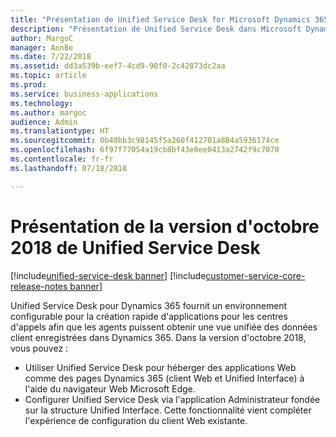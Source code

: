 ```yaml
---
title: "Présentation de Unified Service Desk for Microsoft Dynamics 365"
description: "Présentation de Unified Service Desk dans Microsoft Dynamics 365"
author: MargoC
manager: AnnBe
ms.date: 7/22/2018
ms.assetid: dd3a539b-eef7-4cd9-90f0-2c42873dc2aa
ms.topic: article
ms.prod: 
ms.service: business-applications
ms.technology: 
ms.author: margoc
audience: Admin
ms.translationtype: HT
ms.sourcegitcommit: 0b40bb3c98145f5a260f412701a884a5936174ce
ms.openlocfilehash: 6f97f77054a19cb8bf43e6ee0413a2742f9c7070
ms.contentlocale: fr-fr
ms.lasthandoff: 07/18/2018

---
```

#  <a name="overview-of-unified-service-desk-october-18-release"></a>Présentation de la version d'octobre 2018 de Unified Service Desk

[!include[unified-service-desk banner](../../../includes/unified-service-desk.md)]
[!include[customer-service-core-release-notes banner](../../../includes/customer-service-core-release-notes.md)]



Unified Service Desk pour Dynamics 365 fournit un environnement configurable pour la création rapide d'applications pour les centres d'appels afin que les agents puissent obtenir une vue unifiée des données client enregistrées dans Dynamics 365. Dans la version d'octobre 2018, vous pouvez :

- Utiliser Unified Service Desk pour héberger des applications Web comme des pages Dynamics 365 (client Web et Unified Interface) à l'aide du navigateur Web Microsoft Edge.
- Configurer Unified Service Desk via l'application Administrateur fondée sur la structure Unified Interface. Cette fonctionnalité vient compléter l'expérience de configuration du client Web existante.

